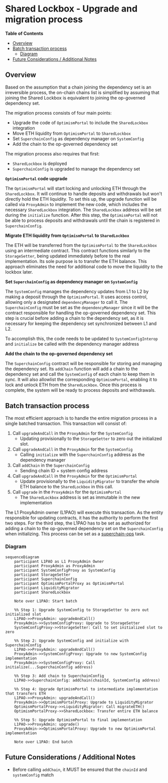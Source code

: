# Shared Lockbox - Upgrade and migration process

<!-- START doctoc generated TOC please keep comment here to allow auto update -->
<!-- DON'T EDIT THIS SECTION, INSTEAD RE-RUN doctoc TO UPDATE -->
**Table of Contents**

- [Overview](#overview)
- [Batch transaction process](#batch-transaction-process)
  - [Diagram](#diagram)
- [Future Considerations / Additional Notes](#future-considerations--additional-notes)

<!-- END doctoc generated TOC please keep comment here to allow auto update -->

## Overview

Based on the assumption that a chain joining the dependency set is an irreversible process,
the on-chain chains list is simplified by assuming that joining the Shared Lockbox is
equivalent to joining the op-governed dependency set.

The migration process consists of four main points:

- Upgrade the code of `OptimismPortal` to include the `SharedLockbox` integration
- Move ETH liquidity from `OptimismPortal` to `SharedLockbox`
- Set `SuperchainConfig` as dependency manager on `SystemConfig`
- Add the chain to the op-governed dependency set

The migration process also requires that first:

- `SharedLockbox` is deployed
- `SuperchainConfig` is upgraded to manage the dependency set

**`OptimismPortal` code upgrade**

The `OptimismPortal` will start locking and unlocking ETH through the `SharedLockbox`.
It will continue to handle deposits and withdrawals but won't directly hold the ETH liquidity.
To set this up, the upgrade function will be called via `ProxyAdmin` to implement the new code,
which includes the necessary `SharedLockbox` integration.
The `SharedLockbox` address will be set during the `initialize` function. After this step,
the `OptimismPortal` will not be able to process deposits and withdrawals until the chain is registered
in `SuperchainConfig`.

**Migrate ETH liquidity from `OptimismPortal` to `SharedLockbox`**

The ETH will be transferred from the `OptimismPortal` to the `SharedLockbox` using an intermediate contract.
This contract functions similarly to the `StorageSetter`, being updated immediately before to the real implementation.
Its sole purpose is to transfer the ETH balance.
This approach eliminates the need for additional code to move the liquidity to the lockbox later.

**Set `SuperchainConfig` as dependency manager on `SystemConfig`**

The `SystemConfig` manages the dependency updates from L1 to L2 by making a deposit through the `OptimismPortal`.
It uses access control, allowing only a designated `dependencyManager` to call it.
The `SuperchainConfig` must be set as the `dependencyManager` since it will be the contract
responsible for handling the op-governed dependency set. This step is crucial before adding a
chain to the dependency set, as it is necessary for keeping the dependency set synchronized
between L1 and L2.

To accomplish this, the code needs to be updated to `SystemConfigInterop` and `initialize` be called
with the dependency manager address

**Add the chain to the op-governed dependency set**

The `SuperchainConfig` contract will be responsible for storing and managing the dependency set.
Its `addChain` function will add a chain to the dependency set and call the `SystemConfig` of each chain
to keep them in sync.
It will also allowlist the corresponding `OptimismPortal`, enabling it to lock and unlock ETH from the `SharedLockbox`.
Once this process is complete, the system will be ready to process deposits and withdrawals.

## Batch transaction process

The most efficient approach is to handle the entire migration process in a single batched transaction.
This transaction will consist of:

1. Call `upgradeAndCall` in the `ProxyAdmin` for the `SystemConfig`
   - Updating provisionally to the `StorageSetter` to zero out the initialized slot.
2. Call `upgradeAndCall` in the `ProxyAdmin` for the `SystemConfig`
   - Calling `initialize` with the `SuperchainConfig` address as the dependency manager
3. Call `addChain` in the `SuperchainConfig`
   - Sending chain ID + system config address
4. Call `upgradeAndCall` in the `ProxyAdmin` for the `OptimismPortal`
   - Update provisionally to the `LiquidityMigrator` to transfer the whole ETH balance to the `SharedLockbox` in this call.
5. Call `upgrade` in the `ProxyAdmin` for the `OptimismPortal`
   - The `SharedLockbox` address is set as immutable in the new implementation

The L1 ProxyAdmin owner (L1PAO) will execute this transaction. As the entity responsible for updating contracts,
it has the authority to perform the first two steps.
For the third step, the L1PAO has to be set as authorized for adding a chain to the op-governed dependency set
on the `SuperchainConfig` when initializing.
This process can be set as a [superchain-ops](https://github.com/ethereum-optimism/superchain-ops) task.

### Diagram

```mermaid
sequenceDiagram
    participant L1PAO as L1 ProxyAdmin Owner
    participant ProxyAdmin as ProxyAdmin
    participant SystemConfigProxy as SystemConfig
    participant StorageSetter
    participant SuperchainConfig
    participant OptimismPortalProxy as OptimismPortal
    participant LiquidityMigrator
    participant SharedLockbox

    Note over L1PAO: Start batch

    %% Step 1: Upgrade SystemConfig to StorageSetter to zero out initialized slot
    L1PAO->>ProxyAdmin: upgradeAndCall()
    ProxyAdmin->>SystemConfigProxy: Upgrade to StorageSetter
    SystemConfigProxy->>StorageSetter: Call to set initialized slot to zero

    %% Step 2: Upgrade SystemConfig and initialize with SuperchainConfig
    L1PAO->>ProxyAdmin: upgradeAndCall()
    ProxyAdmin->>SystemConfigProxy: Upgrade to new SystemConfig implementation
    ProxyAdmin->>SystemConfigProxy: Call initialize(...SuperchainConfig address)

    %% Step 3: Add chain to SuperchainConfig
    L1PAO->>SuperchainConfig: addChain(chainId, SystemConfig address)

    %% Step 4: Upgrade OptimismPortal to intermediate implementation that transfers ETH
    L1PAO->>ProxyAdmin: upgradeAndCall()
    ProxyAdmin->>OptimismPortalProxy: Upgrade to LiquidityMigrator
    OptimismPortalProxy->>LiquidityMigrator: Call migrateETH()
    OptimismPortalProxy->>SharedLockbox: Transfer entire ETH balance

    %% Step 5: Upgrade OptimismPortal to final implementation
    L1PAO->>ProxyAdmin: upgrade()
    ProxyAdmin->>OptimismPortalProxy: Upgrade to new OptimismPortal implementation

    Note over L1PAO: End batch
```

## Future Considerations / Additional Notes

- Before calling `addChain`, it MUST be ensured that the `chainId` and `systemConfig` match
